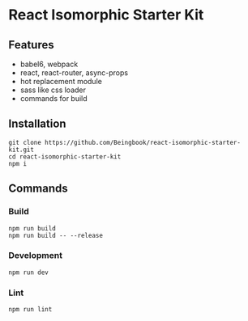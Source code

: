 # React Isomorphic Starter Kit

## Features
* babel6, webpack
* react, react-router, async-props
* hot replacement module
* sass like css loader
* commands for build

## Installation
```
git clone https://github.com/Beingbook/react-isomorphic-starter-kit.git
cd react-isomorphic-starter-kit
npm i
```

## Commands

### Build
```
npm run build
npm run build -- --release
```

### Development
```
npm run dev
```

### Lint
```
npm run lint
```
